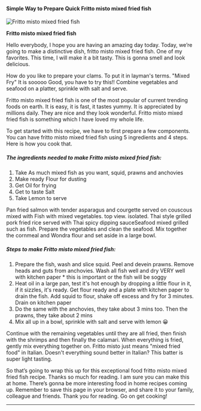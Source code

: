             

#### Simple Way to Prepare Quick Fritto misto mixed fried fish

![Fritto misto mixed fried fish](https://img-global.cpcdn.com/recipes/5eb32135b7c049f6/751x532cq70/fritto-misto-mixed-fried-fish-recipe-main-photo.jpg)

**Fritto misto mixed fried fish**

Hello everybody, I hope you are having an amazing day today. Today, we’re going to make a distinctive dish, fritto misto mixed fried fish. One of my favorites. This time, I will make it a bit tasty. This is gonna smell and look delicious.

How do you like to prepare your clams. To put it in layman's terms. "Mixed Fry" It is sooooo Good, you have to try this!! Combine vegetables and seafood on a platter, sprinkle with salt and serve.

Fritto misto mixed fried fish is one of the most popular of current trending foods on earth. It is easy, it is fast, it tastes yummy. It is appreciated by millions daily. They are nice and they look wonderful. Fritto misto mixed fried fish is something which I have loved my whole life.

To get started with this recipe, we have to first prepare a few components. You can have fritto misto mixed fried fish using 5 ingredients and 4 steps. Here is how you cook that.

##### The ingredients needed to make Fritto misto mixed fried fish:

1.  Take As much mixed fish as you want, squid, prawns and anchovies
2.  Make ready Flour for dusting
3.  Get Oil for frying
4.  Get to taste Salt
5.  Take Lemon to serve

Pan fried salmon with tender asparagus and courgette served on couscous mixed with Fish with mixed vegetables. top view. isolated. Thai style grilled pork fried rice served with Thai spicy dipping sauceSeafood mixed grilled such as fish. Prepare the vegetables and clean the seafood. Mix together the cornmeal and Wondra flour and set aside in a large bowl.

##### Steps to make Fritto misto mixed fried fish:

1.  Prepare the fish, wash and slice squid. Peel and devein prawns. Remove heads and guts from anchovies. Wash all fish well and dry VERY well with kitchen paper \* this is important or the fish will be soggy
2.  Heat oil in a large pan, test it's hot enough by dropping a little flour in it, if it sizzles, it's ready. Get flour ready and a plate with kitchen paper to drain the fish. Add squid to flour, shake off excess and fry for 3 minutes. Drain on kitchen paper
3.  Do the same with the anchovies, they take about 3 mins too. Then the prawns, they take about 2 mins
4.  Mix all up in a bowl, sprinkle with salt and serve with lemon 😀

Continue with the remaining vegetables until they are all fried, then finish with the shrimps and then finally the calamari. When everything is fried, gently mix everything together on. Fritto misto just means "mixed fried food" in Italian. Doesn't everything sound better in Italian? This batter is super light tasting.

So that’s going to wrap this up for this exceptional food fritto misto mixed fried fish recipe. Thanks so much for reading. I am sure you can make this at home. There’s gonna be more interesting food in home recipes coming up. Remember to save this page in your browser, and share it to your family, colleague and friends. Thank you for reading. Go on get cooking!

* * *